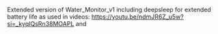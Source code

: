 Extended version of Water_Monitor_v1 including deepsleep for extended battery life as used in videos: https://youtu.be/ndmJR6Z_u5w?si=_kyqIQsRn38MOAPL and 
